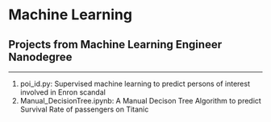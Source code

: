 # Machine Learning
## Projects from Machine Learning Engineer Nanodegree
***
1) poi_id.py: Supervised machine learning to predict persons of interest involved in Enron scandal
2) Manual_DecisionTree.ipynb: A Manual Decison Tree Algorithm to predict Survival Rate of passengers on Titanic
